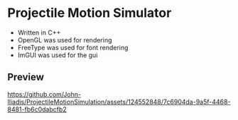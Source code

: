 # Projectile Motion Simulator

- Written in C++
- OpenGL was used for rendering
- FreeType was used for font rendering
- ImGUI was used for the gui

## Preview

https://github.com/John-Iliadis/ProjectileMotionSimulation/assets/124552848/7c6904da-9a5f-4468-8481-fb6c0dabcfb2
